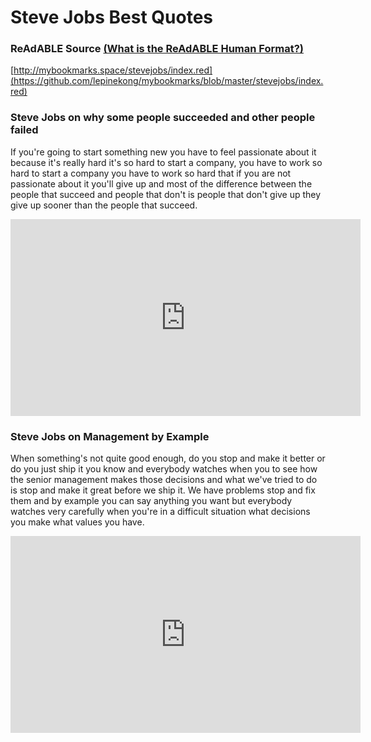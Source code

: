 
# Steve Jobs Best Quotes


### ReAdABLE Source [(What is the ReAdABLE Human Format?)](http://readablehumanformat.com)

[http://mybookmarks.space/stevejobs/index.red](https://github.com/lepinekong/mybookmarks/blob/master/stevejobs/index.red)


### Steve Jobs on why some people succeeded and other people failed

If you're going to start something new you have to feel passionate about it because it's really hard it's so hard to start a company, you have to work so hard to start a company you have to work so hard that if you are not passionate about it you'll give up and most of the difference between the people that succeed and people that don't is people that don't give up they give up sooner than the people that succeed.
<iframe width="560" height="315" src="https://www.youtube.com/embed/GuB-d7jRkCw" frameborder="0" allow="autoplay; encrypted-media" allowfullscreen></iframe>

### Steve Jobs on Management by Example

When something's not quite good enough, do you stop and make it better or do you just ship it you know and everybody watches when you to see how the senior management makes those decisions and what we've tried to do is stop and make it great before we ship it. We have problems stop and fix them and by example you can say anything you want but everybody watches very carefully when you're in a difficult situation what decisions you make what values you have.
<iframe width="560" height="315" src="https://www.youtube.com/embed/GuB-d7jRkCw" frameborder="0" allow="autoplay; encrypted-media" allowfullscreen></iframe>
